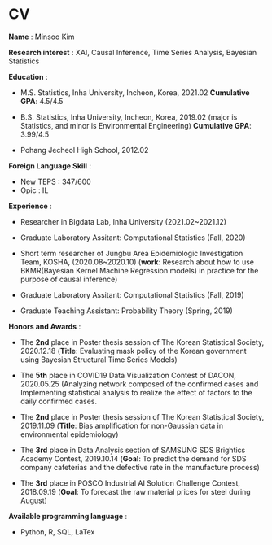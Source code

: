 # CV


**Name** : Minsoo Kim

**Research interest** : XAI, Causal Inference, Time Series Analysis, Bayesian Statistics

**Education** :

  - M.S. Statistics, Inha University, Incheon, Korea, 2021.02
  **Cumulative GPA**: 4.5/4.5
 
  - B.S. Statistics, Inha University, Incheon, Korea, 2019.02
  (major is Statistics, and minor is Environmental Engineering)
   **Cumulative GPA**: 3.99/4.5
  
  - Pohang Jecheol High School, 2012.02

**Foreign Language Skill** :

  - New TEPS : 347/600
  - Opic : IL


**Experience** :
  - Researcher in Bigdata Lab, Inha University (2021.02~2021.12)
   
  - Graduate Laboratory Assitant: Computational Statistics (Fall, 2020)
  
  - Short term researcher of Jungbu Area Epidemiologic Investigation Team, KOSHA, (2020.08~2020.10) 
  (**work**: Research about how to use BKMR(Bayesian Kernel Machine Regression models) in practice for the purpose of causal inference)
  
  - Graduate Laboratory Assitant: Computational Statistics (Fall, 2019)
 
  - Graduate Teaching Assistant: Probability Theory (Spring, 2019)

**Honors and Awards** :
  - The **2nd** place in Poster thesis session of The Korean Statistical Society, 2020.12.18
  (**Title**: Evaluating mask policy of the Korean government using Bayesian Structural Time Series Models)
  
  - The **5th** place in COVID19 Data Visualization Contest of DACON, 2020.05.25
  (Analyzing network composed of the confirmed cases and Implementing statistical analysis to realize the effect of factors to the daily confirmed cases. 
  
  - The **2nd** place in Poster thesis session of The Korean Statistical Society, 2019.11.09
  (**Title**: Bias amplification for non-Gaussian data in environmental epidemiology)
  
  - The **3rd** place in Data Analysis section of SAMSUNG SDS Brightics Academy Contest, 2019.10.14
  (**Goal**: To predict the demand for SDS company cafeterias and the defective rate in the manufacture process)


  - The **3rd** place in POSCO Industrial AI Solution Challenge Contest, 2018.09.19
  (**Goal**: To forecast the raw material prices for steel during August)


**Available programming language** :
  - Python, R, SQL, LaTex
